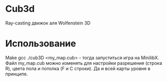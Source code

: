 # Cub3d
Ray-casting движок аля Wolfenstein 3D

# Использование
Make
gcc ./cub3D <my_map.cub> - тогда запуститься игра на MinilibX. Файл my_map.cub можно изменять для настройки разрешения (строка R), цвета пола и потолка (F и С строки). Да и всей карты уровня в принципе. 
